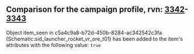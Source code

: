 ## Comparison for the campaign profile, rvn: [3342](https://github.com/PRO100KatYT/FortniteProfileRevisions/tree/main/profiles/campaign/3342%20campaign.json)-[3343](https://github.com/PRO100KatYT/FortniteProfileRevisions/tree/main/profiles/campaign/3343%20campaign.json)

Object item_seen in c5a4c9a8-b72d-450b-8284-ac342542c3fa (Schematic:sid_launcher_rocket_vr_ore_t01) has been added to the item's attributes with the following value: `true`
<br><br>
